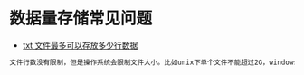 # 数据量存储常见问题

- [txt 文件最多可以存放多少行数据](https://zhidao.baidu.com/question/182665563.html)

```txt
文件行数没有限制，但是操作系统会限制文件大小。比如unix下单个文件不能超过2G，windows下FAT32分区也不能超过2G。
```
